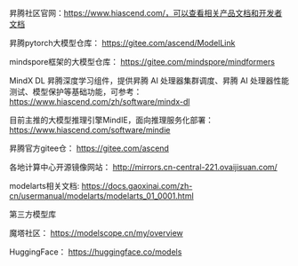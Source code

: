 昇腾社区官网：https://www.hiascend.com/，可以查看相关产品文档和开发者文档

昇腾pytorch大模型仓库：
https://gitee.com/ascend/ModelLink

mindspore框架的大模型仓库：
https://gitee.com/mindspore/mindformers

MindX DL 昇腾深度学习组件，提供昇腾 AI 处理器集群调度、昇腾 AI 处理器性能测试、模型保护等基础功能，可参考：
https://www.hiascend.com/zh/software/mindx-dl

目前主推的大模型推理引擎MindIE，面向推理服务化部署：
https://www.hiascend.com/software/mindie

昇腾官方gitee仓：
https://gitee.com/ascend

各地计算中心开源镜像网站：
http://mirrors.cn-central-221.ovaijisuan.com/

modelarts相关文档:
https://docs.gaoxinai.com/zh-cn/usermanual/modelarts/modelarts_01_0001.html

第三方模型库
 
魔塔社区：
https://modelscope.cn/my/overview

HuggingFace：
https://huggingface.co/models
